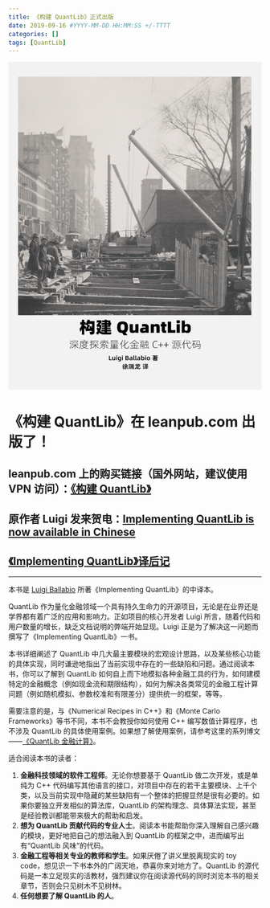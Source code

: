 ```yaml
---
title: 《构建 QuantLib》正式出版
date: 2019-09-16 #YYYY-MM-DD HH:MM:SS +/-TTTT
categories: []
tags: [QuantLib]
---
```


![](/img/ql-cn.png)

# 《构建 QuantLib》在 leanpub.com 出版了！

## leanpub.com 上的购买链接（国外网站，建议使用 VPN 访问）：[《构建 QuantLib》](https://leanpub.com/implementingquantlib-cn)

## 原作者 Luigi 发来贺电：[Implementing QuantLib is now available in Chinese](https://www.implementingquantlib.com/2019/09/implementing-quantlib-translation.html)

## [《Implementing QuantLib》译后记](https://xuruilong100.github.io/posts/Implementing-QuantLib-%E8%AF%91%E5%90%8E%E8%AE%B0/)

---

本书是 [Luigi Ballabio](https://leanpub.com/u/lballabio) 所著《Implementing QuantLib》的中译本。

QuantLib 作为量化金融领域一个具有持久生命力的开源项目，无论是在业界还是学界都有着广泛的应用和影响力。正如项目的核心开发者 Luigi 所言，随着代码和用户数量的增长，缺乏文档说明的弊端开始显现。Luigi 正是为了解决这一问题而撰写了《Implementing QuantLib》一书。

本书详细阐述了 QuantLib 中几大最主要模块的宏观设计思路，以及某些核心功能的具体实现，同时谦逊地指出了当前实现中存在的一些缺陷和问题。通过阅读本书，你可以了解到 QuantLib 如何自上而下地模拟各种金融工具的行为，如何建模特定的金融概念（例如现金流和期限结构），如何为解决各类常见的金融工程计算问题（例如随机模拟、参数校准和有限差分）提供统一的框架，等等。

需要注意的是，与《Numerical Recipes in C++》和《Monte Carlo Frameworks》等书不同，本书不会教授你如何使用 C++ 编写数值计算程序，也不涉及 QuantLib 的具体使用案例。如果想了解使用案例，请参考这里的系列博文——[《QuantLib 金融计算》](https://xuruilong100.github.io/tags/quantlib/)。

适合阅读本书的读者：

1. **金融科技领域的软件工程师**。无论你想要基于 QuantLib 做二次开发，或是单纯为 C++ 代码编写其他语言的接口，对项目中存在的若干主要模块、上千个类，以及当前实现中隐藏的某些缺陷有一个整体的把握显然是很有必要的。如果你要独立开发相似的算法库，QuantLib 的架构理念、具体算法实现，甚至是经验教训都能带来极大的帮助和启发。
2. **想为 QuantLib 贡献代码的专业人士**。阅读本书能帮助你深入理解自己感兴趣的模块，更好地把自己的想法融入到 QuantLib 的框架之中，进而编写出有“QuantLib 风味”的代码。
3. **金融工程等相关专业的教师和学生**。如果厌倦了讲义里脱离现实的 toy code，想见识一下书本外的广阔天地，恭喜你来对地方了。QuantLib 的源代码是一本立足现实的活教材，强烈建议你在阅读源代码的同时浏览本书的相关章节，否则会只见树木不见树林。
4. **任何想要了解 QuantLib 的人**。